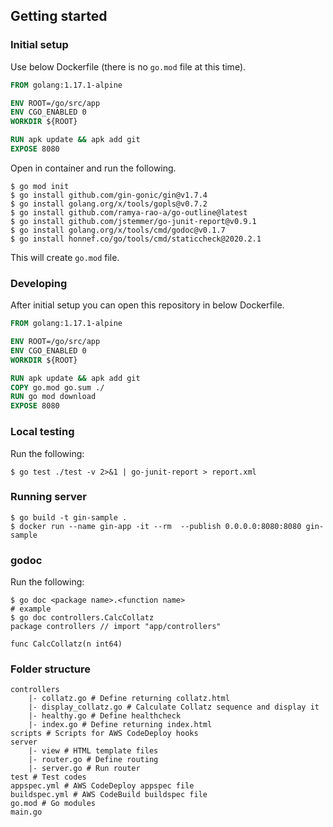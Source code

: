 ## Getting started
### Initial setup
Use below Dockerfile (there is no `go.mod` file at this time).

```Dockerfile
FROM golang:1.17.1-alpine

ENV ROOT=/go/src/app
ENV CGO_ENABLED 0
WORKDIR ${ROOT}

RUN apk update && apk add git
EXPOSE 8080
```

Open in container and run the following.

```shell
$ go mod init
$ go install github.com/gin-gonic/gin@v1.7.4
$ go install golang.org/x/tools/gopls@v0.7.2
$ go install github.com/ramya-rao-a/go-outline@latest
$ go install github.com/jstemmer/go-junit-report@v0.9.1
$ go install golang.org/x/tools/cmd/godoc@v0.1.7
$ go install honnef.co/go/tools/cmd/staticcheck@2020.2.1
```

This will create `go.mod` file. 

### Developing
After initial setup you can open this repository in below Dockerfile.

```Dockerfile
FROM golang:1.17.1-alpine

ENV ROOT=/go/src/app
ENV CGO_ENABLED 0
WORKDIR ${ROOT}

RUN apk update && apk add git
COPY go.mod go.sum ./
RUN go mod download
EXPOSE 8080
```

### Local testing
Run the following:

```shell
$ go test ./test -v 2>&1 | go-junit-report > report.xml
```

### Running server

```shell
$ go build -t gin-sample .
$ docker run --name gin-app -it --rm  --publish 0.0.0.0:8080:8080 gin-sample
```

### godoc
Run the following:

```shell
$ go doc <package name>.<function name>
# example
$ go doc controllers.CalcCollatz
package controllers // import "app/controllers"

func CalcCollatz(n int64)
```

### Folder structure
```shell
controllers
    |- collatz.go # Define returning collatz.html
    |- display_collatz.go # Calculate Collatz sequence and display it
    |- healthy.go # Define healthcheck
    |- index.go # Define returning index.html
scripts # Scripts for AWS CodeDeploy hooks
server
    |- view # HTML template files
    |- router.go # Define routing
    |- server.go # Run router
test # Test codes
appspec.yml # AWS CodeDeploy appspec file
buildspec.yml # AWS CodeBuild buildspec file
go.mod # Go modules
main.go
```